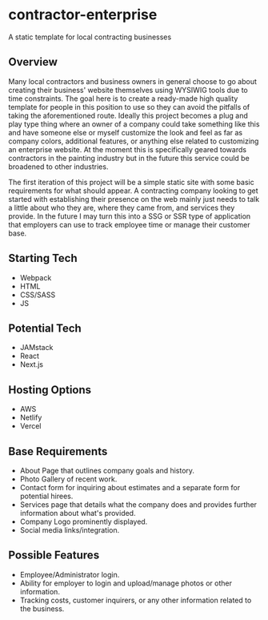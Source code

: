 # contractor-enterprise
A static template for local contracting businesses

## Overview

Many local contractors and business owners in general choose to go about creating their business' website themselves using WYSIWIG tools due to time constraints. The goal here is to create a ready-made high quality template for people in this position to use so they can avoid the pitfalls of taking the aforementioned route. Ideally this project becomes a plug and play type thing where an owner of a company could take something like this and have someone else or myself customize the look and feel as far as company colors, additional features, or anything else related to customizing an enterprise website. At the moment this is specifically geared towards contractors in the painting industry but in the future this service could be broadened to other industries.

The first iteration of this project will be a simple static site with some basic requirements for what should appear. A contracting company looking to get started with establishing their presence on the web mainly just needs to talk a little about who they are, where they came from, and services they provide. In the future I may turn this into a SSG or SSR type of application that employers can use to track employee time or manage their customer base. 

## Starting Tech

- Webpack
- HTML
- CSS/SASS
- JS

## Potential Tech

- JAMstack
- React
- Next.js


## Hosting Options

- AWS
- Netlify
- Vercel

## Base Requirements

- About Page that outlines company goals and history.
- Photo Gallery of recent work.
- Contact form for inquiring about estimates and a separate form for potential hirees.
- Services page that details what the company does and provides further information about what's provided.
- Company Logo prominently displayed.
- Social media links/integration.

## Possible Features

- Employee/Administrator login.
- Ability for employer to login and upload/manage photos or other information.
- Tracking costs, customer inquirers, or any other information related to the business.